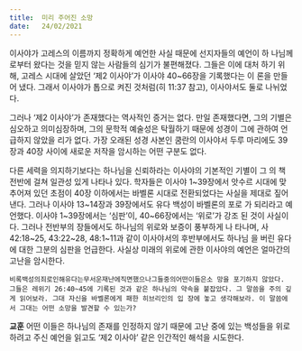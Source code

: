 ```yaml
---
title:  미리 주어진 소망
date:   24/02/2021
---
```


이사야가 고레스의 이름까지 정확하게 예언한 사실 때문에 선지자들의 예언이 하 나님께로부터 왔다는 것을 믿지 않는 사람들의 심기가 불편해졌다. 그들은 이에 대처 하기 위해, 고레스 시대에 살았던 ‘제2 이사야’가 이사야 40~66장을 기록했다는 이 론을 만들어 냈다. 그래서 이사야가 톱으로 켜진 것처럼(히 11:37 참고), 이사야서도 둘로 나뉘었다.

그러나 ‘제2 이사야’가 존재했다는 역사적인 증거는 없다. 만일 존재했다면, 그의 기별은 심오하고 의미심장하며, 그의 문학적 예술성은 탁월하기 때문에 성경이 그에 관하여 언급하지 않았을 리가 없다. 가장 오래된 성경 사본인 쿰란의 이사야서 두루 마리에도 39장과 40장 사이에 새로운 저작을 암시하는 어떤 구분도 없다.

다른 세력을 의지하기보다는 하나님을 신뢰하라는 이사야의 기본적인 기별이 그 의 책 전반에 걸쳐 일관성 있게 나타나 있다. 학자들은 이사야 1~39장에서 앗수르 시대에 맞추어져 있던 초점이 40장 이하에서는 바벨론 시대로 전환되었다는 사실을 제대로 짚어낸다. 그러나 이사야 13~14장과 39장에서도 유다 백성이 바벨론의 포로 가 되리라고 예언했다. 이사야 1~39장에서는 ‘심판’이, 40~66장에서는 ‘위로’가 강조 된 것이 사실이다. 그러나 전반부의 장들에서도 하나님의 위로와 보증이 풍부하게 나 타나며, 사 42:18~25, 43:22~28, 48:1~11과 같이 이사야서의 후반부에서도 하나님 을 버린 유다에 대한 그분의 심판을 언급한다. 사실상 미래의 위로에 관한 이사야의 예언은 얼마간의 고난을 암시한다.

`비록백성의죄로인해유다는무서운재난에직면했으나그들중의어떤이들은소 망을 포기하지 않았다. 그들은 레위기 26:40~45에 기록된 것과 같은 하나님의 약속을 붙잡았다. 그 말씀을 주의 깊게 읽어보라. 그대 자신을 바벨론에게 패한 히브리인의 입 장에 놓고 생각해보라. 이 말씀에서 그대는 어떤 소망을 발견할 수 있는가?`

**교훈** 어떤 이들은 하나님의 존재를 인정하지 않기 때문에 고난 중에 있는 백성들을 위로하려고 주신 예언을 읽고도 ‘제2 이사야’ 같은 인간적인 해석을 시도한다.